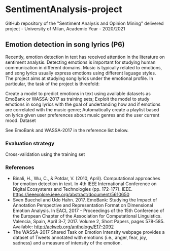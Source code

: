 # SentimentAnalysis-project

GitHub repository of the "Sentiment Analysis and Opinion Mining" delivered project - University of Milan, Academic Year - 2020/2021

## Emotion detection in song lyrics (P6)

Recently, emotion detection in text has received attention in the literature on sentiment analysis. Detecting emotions is important for studying human communication in different domains. Music is typically related to emotions, and song lyrics usually express emotions using different laguage styles. The project aims at studying song lyrics under the emotional profile. In particular, the task of the project is threefold:

Create a model to predict emotions in text using available datasets as EmoBank or WASSA-2017 as training sets;
Exploit the model to study emotions in song lyrics with the goal of undertanding how and if emotions are correlated with the music genre;
Automatically create a playlist based on lyrics given user preferences about music genres and the user current mood.
Dataset

See EmoBank and WASSA-2017 in the reference list below.

### Evaluation strategy

Cross-validation using the training set

### References

- Binali, H., Wu, C., & Potdar, V. (2010, April). Computational approaches for emotion detection in text. In 4th IEEE International Conference on Digital Ecosystems and Technologies (pp. 172-177). IEEE. https://ieeexplore.ieee.org/abstract/document/5610650
- Sven Buechel and Udo Hahn. 2017. EmoBank: Studying the Impact of  Annotation Perspective and Representation Format on Dimensional Emotion  Analysis. In EACL 2017 - Proceedings of the 15th Conference of the  European Chapter of the Association for Computational Linguistics.  Valencia, Spain, April 3-7, 2017. Volume 2, Short Papers, pages 578-585. Available: http://aclweb.org/anthology/E17-2092
- The WASSA-2017 Shared Task on Emotion Intensity webpage provides a dataset of Tweets annotated with emotions (i.e., anger, fear, joy, sadness) and a measure of intensity of the emotion. 
